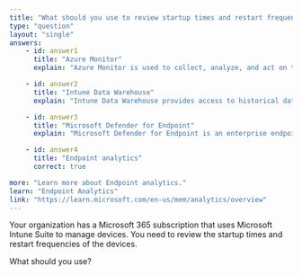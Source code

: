 ```yaml
---
title: "What should you use to review startup times and restart frequencies of devices?"
type: "question"
layout: "single"
answers:
    - id: answer1
      title: "Azure Monitor"
      explain: "Azure Monitor is used to collect, analyze, and act on telemetry data from your cloud and on-premises environments, but it is not specifically designed for reviewing startup times and restart frequencies of devices."

    - id: answer2
      title: "Intune Data Warehouse"
      explain: "Intune Data Warehouse provides access to historical data about your Intune environment, but it is not specifically designed for reviewing startup times and restart frequencies of devices."

    - id: answer3
      title: "Microsoft Defender for Endpoint"
      explain: "Microsoft Defender for Endpoint is an enterprise endpoint security platform designed to help enterprises prevent, detect, investigate, and respond to advanced threats, but it is not specifically designed for reviewing startup times and restart frequencies of devices."

    - id: answer4
      title: "Endpoint analytics"
      correct: true

more: "Learn more about Endpoint analytics."
learn: "Endpoint Analytics"
link: "https://learn.microsoft.com/en-us/mem/analytics/overview"
---
```

Your organization has a Microsoft 365 subscription that uses Microsoft Intune Suite to manage devices. You need to review the startup times and restart frequencies of the devices.

What should you use?